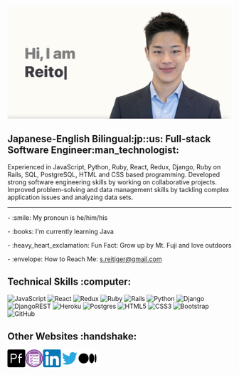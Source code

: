 <img src=src/header/header.png alt="header">
<h2>Japanese-English Bilingual:jp::us: Full-stack Software Engineer:man_technologist:</h2>
<p>Experienced in JavaScript, Python, Ruby, React, Redux, Django, Ruby on Rails, SQL, PostgreSQL, HTML and CSS based programming.
Developed strong software engineering skills by working on collaborative projects.
Improved problem-solving and data management skills by tackling complex application issues and analyzing data sets.
</p>

<hr />

<p> - :smile: My pronoun is he/him/his</p>
<p> - :books: I'm currently learning Java</p>
<p> - :heavy_heart_exclamation: Fun Fact: Grow up by Mt. Fuji and love outdoors</p>
<p> - :envelope: How to Reach Me: <a href="mailto:s.reitiger@gmail.com">s.reitiger@gmail.com</a></p>

<h2>Technical Skills :computer:</h2>

![JavaScript](https://img.shields.io/badge/javascript-%23323330.svg?style=for-the-badge&logo=javascript&logoColor=%23F7DF1E) ![React](https://img.shields.io/badge/react-%2320232a.svg?style=for-the-badge&logo=react&logoColor=%2361DAFB) ![Redux](https://img.shields.io/badge/redux-%23593d88.svg?style=for-the-badge&logo=redux&logoColor=white) ![Ruby](https://img.shields.io/badge/ruby-%23CC342D.svg?style=for-the-badge&logo=ruby&logoColor=white) ![Rails](https://img.shields.io/badge/rails-%23CC0000.svg?style=for-the-badge&logo=ruby-on-rails&logoColor=white) ![Python](https://img.shields.io/badge/python-3670A0?style=for-the-badge&logo=python&logoColor=ffdd54) ![Django](https://img.shields.io/badge/django-%23092E20.svg?style=for-the-badge&logo=django&logoColor=white) 
<br />
![DjangoREST](https://img.shields.io/badge/DJANGO-REST-ff1709?style=for-the-badge&logo=django&logoColor=white&color=ff1709&labelColor=gray) ![Heroku](https://img.shields.io/badge/heroku-%23430098.svg?style=for-the-badge&logo=heroku&logoColor=white) ![Postgres](https://img.shields.io/badge/postgres-%23316192.svg?style=for-the-badge&logo=postgresql&logoColor=white) ![HTML5](https://img.shields.io/badge/html5-%23E34F26.svg?style=for-the-badge&logo=html5&logoColor=white) ![CSS3](https://img.shields.io/badge/css3-%231572B6.svg?style=for-the-badge&logo=css3&logoColor=white) ![Bootstrap](https://img.shields.io/badge/bootstrap-%23563D7C.svg?style=for-the-badge&logo=bootstrap&logoColor=white) ![GitHub](https://img.shields.io/badge/github-%23121011.svg?style=for-the-badge&logo=github&logoColor=white)

<h2>Other Websites :handshake:</h2>

<p>
<a href="http://reito.me/">
<img src=src/website-logo/portfolio-logo.png width=40px align=left alt="portfolio">
</a>
</p>

<p>
<a href="https://drive.google.com/file/d/1_ylzKlNTIS7iOrMLGp3qtsCTfoJ8GJmO/view?usp=sharing">
<img src=src/website-logo/resume-logo.png width=40px align=left alt="resume">
</a>
</p>

<p>
<a href="https://www.linkedin.com/in/reitos/">
<img src=src/website-logo/linkedin-icon.png width=40px align=left alt="linkedin icon">
</a>
</p>

<p>
<a href="https://twitter.com/reitotter">
<img src=src/website-logo/twitter-logo.webp width=40px align=left alt="twitter icon">
</a>
</p>

<p>
<a href="https://medium.com/@s.reitiger">
<img src=src/website-logo/medium.png width=40px align=left alt="medium icon">
</a>
</p>

